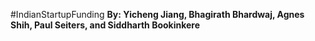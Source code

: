 #IndianStartupFunding
**By: Yicheng Jiang, Bhagirath Bhardwaj, Agnes Shih, Paul Seiters, and Siddharth Bookinkere</span></center>**

